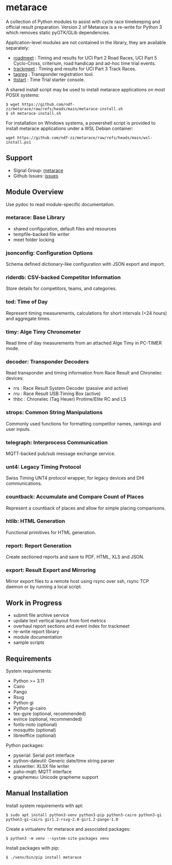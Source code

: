 # metarace

A collection of Python modules to assist with cycle race timekeeping
and official result preparation. Version 2 of Metarace is a
re-write for Python 3 which removes static pyGTK/GLib dependencies.

Application-level modules are not contained in
the library, they are available separately:

   - [roadmeet](https://github.com/ndf-zz/metarace-roadmeet) : Timing
     and results for UCI Part 2 Road Races, UCI Part 5 Cyclo-Cross,
     criterium, road handicap and ad-hoc time trial events.
   - [trackmeet](https://github.com/ndf-zz/metarace-trackmeet) : Timing
     and results for UCI Part 3 Track Races.
   - [tagreg](https://github.com/ndf-zz/metarace-tagreg) : Transponder
     registration tool.
   - [ttstart](https://github.com/ndf-zz/metarace-ttstart) : Time
     Trial starter console.

A shared install script may be used to install metarace
applications on most POSIX systems:

	$ wget https://github.com/ndf-zz/metarace/raw/refs/heads/main/metarace-install.sh
	$ sh metarace-install.sh

For installation on Windows systems, a powershell script is provided
to install metarace applications under a WSL Debian container:

	wget https://github.com/ndf-zz/metarace/raw/refs/heads/main/wsl-install.ps1


## Support

   - Signal Group: [metarace](https://signal.group/#CjQKII2j2E7Zxn7dHgsazfKlrIXfhjgZOUB3OUFhzKyb-p_bEhBehsI65MhGABZaJeJ-tMZl)
   - Github Issues: [issues](https://github.com/ndf-zz/metarace-roadmeet/issues)


## Module Overview

Use pydoc to read module-specific documentation.


### metarace: Base Library

   - shared configuration, default files and resources
   - tempfile-backed file writer
   - meet folder locking


### jsonconfig: Configuration Options

Schema defined dictionary-like
configuration with JSON export and import.


### riderdb: CSV-backed Competitor Information

Store details for competitors, teams, and categories.


### tod: Time of Day

Represent timing measurements, calculations for
short intervals (<24 hours) and aggregate times.


### timy: Alge Timy Chronometer

Read time of day measurements from an attached Alge Timy
in PC-TIMER mode.


### decoder: Transponder Decoders

Read transponder and timing information from
Race Result and Chronelec devices:

   - rrs : Race Result System Decoder (passive and active)
   - rru : Race Result USB Timing Box (active)
   - thbc : Chronelec (Tag Heuer) Protime/Elite RC and LS


### strops: Common String Manipulations

Commonly used functions for formatting competitor names,
rankings and user inputs.


### telegraph: Interprocess Communication

MQTT-backed pub/sub message exchange service.


### unt4: Legacy Timing Protocol

Swiss Timing UNT4 protocol wrapper, for legacy devices
and DHI communications.


### countback: Accumulate and Compare Count of Places

Represent a countback of places and allow for simple
placing comparisons.


### htlib: HTML Generation

Functional primitives for HTML generation.


### report: Report Generation

Create sectioned reports and save to PDF, HTML, XLS and JSON.


### export: Result Export and Mirroring

Mirror export files to a remote host using rsync over ssh,
rsync TCP daemon or by running a local script.


## Work in Progress

   - submit file archive service
   - update text vertical layout from font metrics
   - overhaul report sections and event index for trackmeet
   - re-write report library
   - module documentation
   - sample scripts


## Requirements

System requirements:

   - Python >= 3.11
   - Cairo
   - Pango
   - Rsvg
   - Python gi
   - Python gi-cairo
   - tex-gyre (optional, recommended)
   - evince (optional, recommended)
   - fonts-noto (optional)
   - mosquitto (optional)
   - libreoffice (optional)

Python packages:

   - pyserial: Serial port interface
   - python-dateutil: Generic date/time string parser
   - xlsxwriter: XLSX file writer
   - paho-mqtt: MQTT interface
   - graphemeu: Unicode grapheme support


## Manual Installation

Install system requirements with apt:

	$ sudo apt install python3-venv python3-pip python3-cairo python3-gi python3-gi-cairo gir1.2-rsvg-2.0 gir1.2-pango-1.0

Create a virtualenv for metarace and associated packages:

	$ python3 -m venv --system-site-packages venv

Install packages with pip:

	$ ./venv/bin/pip install metarace

